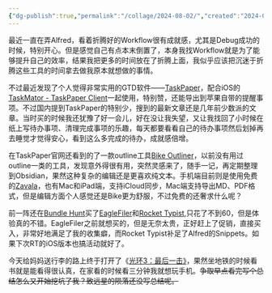 ```yaml
---
{"dg-publish":true,"permalink":"/collage/2024-08-02/","created":"2024-08-02T19:12:49.879+08:00"}
---
```


最近一直在弄Alfred，看着折腾好的Workflow很有成就感，尤其是Debug成功的时候，特别开心。但是感觉自己有点本末倒置了，本身我找Workflow就是为了能够提升自己的效率，结果我把更多的时间放在了折腾上面，我似乎应该把沉迷于折腾这些工具的时间拿去做我原本就想做的事情。

不过最近发现了个人觉得非常实用的GTD软件——[TaskPaper](https://www.taskpaper.com/)，配合iOS的[TaskMator - TaskPaper Client](https://apps.apple.com/cn/app/taskmator-taskpaper-client/id806250172)一起使用，特别赞，还能导出到苹果自带的提醒事项。不过国内提到TaskPaper的特别少，搜到的最新文章还是几年前少数派的文章。当时买的时候我还犹豫了好一会儿，好在没让我失望，又让我找回了小时候在纸上写待办事项、清理完成事项的乐趣，每天都要看看自己的待办事项然后划掉再去睡觉才觉得安心，看到这么多完成的待办，成就感倍增。

在TaskPaper官网还看到的了一款outline工具[Bike Outliner](https://www.hogbaysoftware.com/bike/)，以前没有用过outline一类的工具，发现意外得很有用，突然灵感来了，随手一记，再定期整理到Obsidian，果然这种复杂的编辑还是更喜欢纯文本。手机端目前则是使用免费的[Zavala](https://zavala.vincode.io/)，也有Mac和iPad端，支持iCloud同步，Mac端支持导出MD、PDF格式，但是编辑方面个人感觉还是Bike更为舒服，不过免费的还奢求什么呢？

前一阵还在[Bundle Hunt](https://bundlehunt.com/bundle/2024-epic-utility-bundle)买了[EagleFiler](https://c-command.com/eaglefiler/)和[Rocket Typist](https://www.witt-software.com/rockettypist/),只花了不到60，但是体验真的不错。EagleFiler之前就想买的，但是无奈太贵，正好赶上了促销，直接买入，非常好地满足了我的收集癖，而Rocket Typist补足了Alfred的Snippets。如果下次RT的iOS版本也搞活动就好了。

今天给妈妈送行李的路上终于打开了《[光环3：最后一击》](https://book.douban.com/subject/1462658/)，果然坐地铁的时候看书就是能看得很认真，在家看的时候看三分钟我就想玩手机。~~争取早点看完写个总结怎么又开始挖坑了我？致远星的陨落还没写总结呢。~~